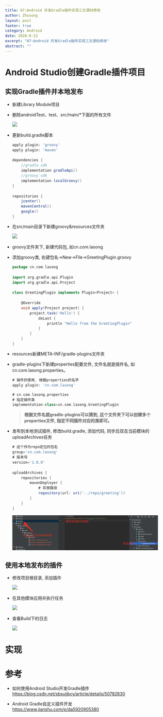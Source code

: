 ```yaml
---
title: 07:Android 开发Gradle插件实现三方源码修改
author: Zhusong
layout: post
footer: true
category: Android
date: 2020-8-13
excerpt: "07:Android 开发Gradle插件实现三方源码修改"
abstract: ""
---
```


# Android Studio创建Gradle插件项目

## 实现Gradle插件并本地发布

* 新建Library Module项目
* 删除androidTest、test、src/main/*下面的所有文件

	![]({{site.assets_path}}/img/android/plugin_0.png)
	
* 更新build.gradle脚本

	```groovy
	apply plugin: 'groovy'
	apply plugin: 'maven'
	
	dependencies {
	    //gradle sdk
	    implementation gradleApi()
	    //groovy sdk
	    implementation localGroovy()
	}
	
	repositories {
	    jcenter()
	    mavenCentral()
	    google()
	}
	```
* 在src/main目录下新建groovy&resources文件夹

	![]({{site.assets_path}}/img/android/plugin_1.png)
	
* groovy文件夹下, 新建代码包, 如cn.com.lasong
* 添加groovy类, 右键包名->New->File->GreetingPlugin.groovy

	```groovy
	package cn.com.lasong

	import org.gradle.api.Plugin
	import org.gradle.api.Project
	
	class GreetingPlugin implements Plugin<Project> {
	
	    @Override
	    void apply(Project project) {
	        project.task('Hello') {
	            doLast {
	                println "Hello from the GreetingPlugin"
	            }
	        }
	    }
	}
	```
* resources新建META-INF/gradle-plugins文件夹
* gradle-plugins下新建properties配置文件, 文件名就是插件名, 如cn.com.lasong.properties。

	```groovy
	# 插件的使用, 根据properties的名字
	apply plugin: 'cn.com.lasong'
	```
	```groovy
	# cn.com.lasong.properties
	# 指定插件类
	implementation-class=cn.com.lasong.GreetingPlugin
	```

	> __根据文件名就gradle-plugins可以猜到, 这个文件夹下可以创建多个properties文件, 指定不同插件对应的类即可。__

* 发布到本地测试插件, 修改build.gradle, 添加代码, 同步后双击当前模块的uploadArchives任务

	```groovy
	# 这个作为repo定位的包名
	group='cn.com.lasong'
	# 版本号
	version='1.0.0'
	
	uploadArchives {
	    repositories {
	        mavenDeployer {
	        	# 存放路径
	            repository(url: uri('../repo/greeting'))
	        }
	    }
	}
	```
	![](./plugin_2.png)

## 使用本地发布的插件

* 修改项目根目录, 添加插件

	![]({{site.assets_path}}/img/android/plugin_3.png)

* 在其他模块应用并执行任务

	![]({{site.assets_path}}/img/android/plugin_4.png)

* 查看Build下的日志		

	![]({{site.assets_path}}/img/android/plugin_5.png)

#  实现
	
# 参考

* 如何使用Android Studio开发Gradle插件  
<https://blog.csdn.net/sbsujjbcy/article/details/50782830>

* Android Gradle自定义插件开发  
<https://www.jianshu.com/p/da5920905380>